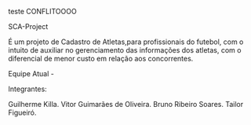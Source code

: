 
teste
CONFLITOOOO

SCA-Project 

É um projeto de Cadastro de Atletas,para profissionais do futebol, com o intuito de auxiliar no gerenciamento das informações dos atletas, com o diferencial de menor custo em relação aos concorrentes.

Equipe Atual - 

Integrantes:

Guilherme Killa.
Vitor Guimarães de Oliveira.
Bruno Ribeiro Soares.
Tailor Figueiró.
